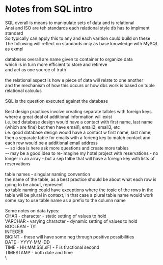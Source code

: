 # Notes from SQL intro
SQL overall is means to manipulate sets of data and is relational \
Ansi and ISO are teh standards each relational style db has to implment standard\
So typically can apply this to any and each varition could build on these\
The following will reflect on standards only as base knowledge with MySQL as exmpl\
<br/>
databases overall are name given to container to organize data\
which is in turn more efficient to store and retireve\
and act as one source of truth\
<br/>
the relational aspect is how e piece of data will relate to one another\
and the mechanism of how this occurs or how dbs work is based on tuple relational calculus\
<br/>
SQL is the question executed against the database\
<br/>
Best design practices involve creating separate talbles with foreign keys where a great deal of additional information will exist\
i.e. bad database design would have a contact with first name, last name (which are fine) but then have email1, email2, email3, etc\
i.e. good database design would have a contact w first name, last name, then a separate table for emails with a forieng key to match contact and each row would be a additional email address\
-- so idea is here ask more questions and create more tables\
-- may be a good idea to re-imagine my hotel project with reservations - no longer in an array - but a sep talbe that will have a foreign key with lists of reservations\
<br/>
table names - singular naming convention\
the name of the table, as a best practice should be about what each row is going to be about, represent\
so table naming could have exceptions where the topic of the rows in the table will be plural in context, in that case a plural table name would work\
some say to use table name as a prefix to the column name\
<br/>
Some notes on data types:\
CHAR - character - static setting of values to hold\
VARCHAR - varying character - dynamic setting of values to hold\
BOOLEAN  - T/f\
INTEGER\
BIGINT  - these will have some neg through positive possibilities\
DATE - YYYY-MM-DD\
TIME - HH:MM:SS[.sF] - F is fractional second\
TIMESTAMP - both date and time\
\






